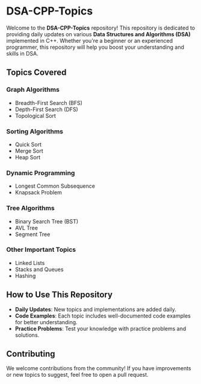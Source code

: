 # DSA-CPP-Topics

Welcome to the **DSA-CPP-Topics** repository! This repository is dedicated to providing daily updates on various **Data Structures and Algorithms (DSA)** implemented in C++. Whether you're a beginner or an experienced programmer, this repository will help you boost your understanding and skills in DSA.

## Topics Covered

### Graph Algorithms
- Breadth-First Search (BFS)
- Depth-First Search (DFS)
- Topological Sort

### Sorting Algorithms
- Quick Sort
- Merge Sort
- Heap Sort

### Dynamic Programming
- Longest Common Subsequence
- Knapsack Problem

### Tree Algorithms
- Binary Search Tree (BST)
- AVL Tree
- Segment Tree

### Other Important Topics
- Linked Lists
- Stacks and Queues
- Hashing

## How to Use This Repository
- **Daily Updates**: New topics and implementations are added daily.
- **Code Examples**: Each topic includes well-documented code examples for better understanding.
- **Practice Problems**: Test your knowledge with practice problems and solutions.

## Contributing
We welcome contributions from the community! If you have improvements or new topics to suggest, feel free to open a pull request.
